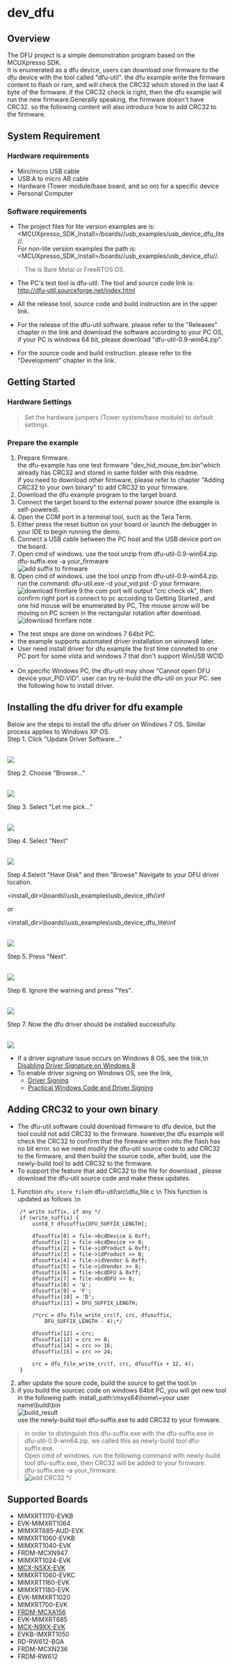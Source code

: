 # dev_dfu




## Overview

The DFU project is a simple demonstration program based on the MCUXpresso SDK.  
It is enumerated as a dfu device, users can download one firmware to the dfu device with the tool called "dfu-util". 
the dfu example write the firmware content to flash or ram, and will check the CRC32 which stored in the last 4 byte of the firmware.
if the CRC32 check is right, then the dfu example will run the new firmware.Generally speaking, the firmware doesn't have CRC32. so
the following content will also introduce how to add CRC32 to the firmware.


## System Requirement

### Hardware requirements

- Mini/micro USB cable
- USB A to micro AB cable
- Hardware (Tower module/base board, and so on) for a specific device
- Personal Computer


### Software requirements
- The project files for lite version examples are is:
<br> <MCUXpresso_SDK_Install>/boards/<board>/usb_examples/usb_device_dfu_lite/<rtos>/<toolchain>.
<br>  For non-lite version examples the path is:
<br> <MCUXpresso_SDK_Install>/boards/<board>/usb_examples/usb_device_dfu/<rtos>/<toolchain>.
> The <rtos> is Bare Metal or FreeRTOS OS.

- The PC's test tool is dfu-util. The tool and source code link is:
<br> http://dfu-util.sourceforge.net/index.html

- All the release tool, source code and build instruction are in the upper link.
- For the release of the dfu-util software. please refer to the "Releases" chapter in the link and download the software according to your PC OS,
if your PC is windowa 64 bit, please download "dfu-util-0.9-win64.zip".
- For the source code and build instruction. please refer to the "Development" chapter in the link.

## Getting Started

### Hardware Settings

> Set the hardware jumpers (Tower system/base module) to default settings.


### Prepare the example 
1.  Prepare firmware.
<br>    the dfu-example has one test firmware "dev_hid_mouse_bm.bin"which already has CRC32 and stored in same folder with this readme.
<br>    if you need to download other firmware, please refer to chapter "Adding CRC32 to your own binary" to add CRC32 to your firmware.
2.  Download the dfu example program to the target board.
3.  Connect the target board to the external power source (the example is self-powered).
4.  Open the COM port in a terminal tool, such as the Tera Term.
5.  Either press the reset button on your board or launch the debugger in your IDE to begin running
    the demo.
6.  Connect a USB cable between the PC host and the USB device port on the board.
7.  Open cmd of windows. use the tool unzip from dfu-util-0.9-win64.zip.
<br> dfu-suffix.exe -a your_firmware
<br>![add suffix to firmware](dfu_suffix.jpg "add suffix to firmware")
8.  Open cmd of windows. use the tool unzip from dfu-util-0.9-win64.zip.
<br> run the command: dfu-util.exe -d your_vid:pid -D your firmware.
<br>![download firmfare](dfu_util.jpg "download firmfare")
9.the com port will output "crc check ok", then confirm right port is connect to pc according to Getting Started , and one hid mouse will be enumerated by PC, The mouse arrow will 
be moving on PC screen in the rectangular rotation after download.
<br>![download firmfare](crc_checkok.jpg "download firmfare")
note<br>
- The test steps are done on windows 7 64bit PC. 
- the example supports automated driver installation on winows8 later.
- User need install driver for dfu example the first time conneted to one PC port for some vista and windows 7 that don't support WinUSB WCID .
- On specific Windows PC, the dfu-util may show "Cannot open DFU device your_PID:VID". user can try re-build the dfu-util on your PC.
 see the following how to install driver.
## Installing the dfu driver for dfu example
Below are the steps to install the dfu driver on Windows 7 OS. Similar process applies to Windows XP OS.<br>
Step 1. Click "Update Driver Software..."

<br>![](dfu_driver_install_00.jpg "")

Step 2. Choose "Browse..."

<br>![](dfu_driver_install_01.jpg "")

Step 3. Select "Let me pick..."

<br>![](dfu_driver_install_02.jpg "")

Step 4. Select "Next"

<br>![](dfu_driver_install_03.jpg "")

Step 4.Select "Have Disk" and then "Browse" 
Navigate to your DFU driver location.

<install_dir>\\boards\\<board>\\usb_examples\\usb_device_dfu\\inf

or

<install_dir>\\boards\\<board>\\usb_examples\\usb_device_dfu_lite\\inf


<br>![](dfu_driver_install_04.jpg "")

Step 5. Press "Next".

<br>![](dfu_driver_install_05.jpg "")

Step 6. Ignore the warning and press "Yes".

<br>![](dfu_driver_install_06.jpg "")

Step 7. Now the dfu driver should be installed successfully.

<br>![](dfu_driver_install_07.jpg "")

- If a driver signature issue occurs on Windows 8 OS,  see the link,\n
[Disabling Driver Signature on Windows 8](https://learn.sparkfun.com/tutorials/disabling-driver-signature-on-windows-8/disabling-signed-driver-enforcement-on-windows-8)
- To enable driver signing on Windows OS, see the link,
  + <a href="msdn.microsoft.com/en-us/library/windows/hardware/ff544865(v=vs.85.aspx)">Driver Signing</a>
  + [Practical Windows Code and Driver Signing](http://www.davidegrayson.com/signing/#howto)
  
## Adding CRC32 to your own binary
- The dfu-util software could download firmware to dfu device, but the tool could not add CRC32 to the firmware. 
however,the dfu example will check the CRC32 to confirm that the fireware written into the flash has no bit error. so we 
need modify the dfu-util source code to add CRC32 to the firmware, and then build the source code, after build, 
use the newly-build tool to add CRC32 to the firmware.
- To support the feature that add CRC32 to the file for download , please download the dfu-util source code 
and make these updates.
1. Function `dfu_store_file`in dfu-util\src\dfu_file.c \n
This function is updated as follows :\n
```
    /* write suffix, if any */
    if (write_suffix) {
        uint8_t dfusuffix[DFU_SUFFIX_LENGTH];

        dfusuffix[0] = file->bcdDevice & 0xff;
        dfusuffix[1] = file->bcdDevice >> 8;
        dfusuffix[2] = file->idProduct & 0xff;
        dfusuffix[3] = file->idProduct >> 8;
        dfusuffix[4] = file->idVendor & 0xff;
        dfusuffix[5] = file->idVendor >> 8;
        dfusuffix[6] = file->bcdDFU & 0xff;
        dfusuffix[7] = file->bcdDFU >> 8;
        dfusuffix[8] = 'U';
        dfusuffix[9] = 'F';
        dfusuffix[10] = 'D';
        dfusuffix[11] = DFU_SUFFIX_LENGTH;

        /*crc = dfu_file_write_crc(f, crc, dfusuffix,
            DFU_SUFFIX_LENGTH - 4);*/

        dfusuffix[12] = crc;
        dfusuffix[13] = crc >> 8;
        dfusuffix[14] = crc >> 16;
        dfusuffix[15] = crc >> 24;

        crc = dfu_file_write_crc(f, crc, dfusuffix + 12, 4);
    }
```
2. after update the soure code, build the source to get the tool.\n
3. if you build the sourcec code on windows 64bit PC, you will get new tool in the following path:
install_path:\\msys64\\home\\~your user name\\build\\bin
<br>![build_result](build_result.jpg "build_result")
<br> use the newly-build tool dfu-suffix.exe to add CRC32 to your firmware. 
> in order to distinguish this dfu-suffix.exe with the dfu-suffix.exe in dfu-util-0.9-win64.zip. we called this as newly-build tool dfu-suffix.exe. 
<br>  Open cmd of windows. run the following command with newly-build tool dfu-suffix.exe, then CRC32 will be added to your firmware.
<br>    dfu-suffix.exe -a your_firmware.
<br>![add CRC32](crc32.jpg "add CRC32")
*/



## Supported Boards
- MIMXRT1170-EVKB
- EVK-MIMXRT1064
- MIMXRT685-AUD-EVK
- MIMXRT1060-EVKB
- MIMXRT1040-EVK
- FRDM-MCXN947
- MIMXRT1024-EVK
- [MCX-N5XX-EVK](../../_boards/mcxn5xxevk/usb_examples/usb_device_dfu/example_board_readme.md)
- MIMXRT1060-EVKC
- MIMXRT1160-EVK
- MIMXRT1180-EVK
- EVK-MIMXRT1020
- MIMXRT700-EVK
- [FRDM-MCXA156](../../_boards/frdmmcxa156/usb_examples/usb_device_dfu/example_board_readme.md)
- EVK-MIMXRT685
- [MCX-N9XX-EVK](../../_boards/mcxn9xxevk/usb_examples/usb_device_dfu/example_board_readme.md)
- EVKB-IMXRT1050
- RD-RW612-BGA
- FRDM-MCXN236
- FRDM-RW612
